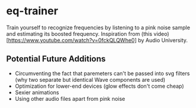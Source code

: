 # eq-trainer

Train yourself to recognize frequencies by listening to a pink noise sample and estimating its boosted frequency. Inspiration from (this video)[https://www.youtube.com/watch?v=0fckQLQWhe0] by Audio University.

## Potential Future Additions
- Circumventing the fact that paremeters can't be passed into svg filters (why two separate but identical Wave components are used)
- Optimization for lower-end devices (glow effects don't come cheap)
- Sexier animations
- Using other audio files apart from pink noise